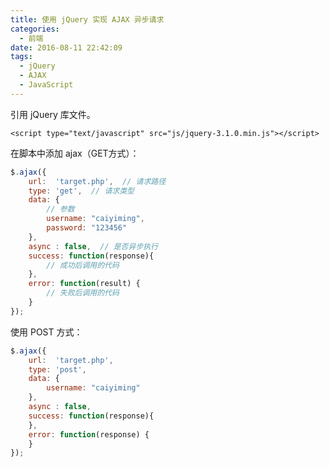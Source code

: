 ```yaml
---
title: 使用 jQuery 实现 AJAX 异步请求
categories:
  - 前端
date: 2016-08-11 22:42:09
tags:
  - jQuery
  - AJAX
  - JavaScript
---
```


引用 jQuery 库文件。

``` xhtml
<script type="text/javascript" src="js/jquery-3.1.0.min.js"></script>
```
<!-- more -->

在脚本中添加 ajax（GET方式）：

``` js
$.ajax({
	url:  'target.php',  // 请求路径
	type: 'get',  // 请求类型
	data: { 
		// 参数
		username: "caiyiming",
		password: "123456"
	},
	async : false,  // 是否异步执行
	success: function(response){
		// 成功后调用的代码
	},
	error: function(result) {  
		// 失败后调用的代码
	}  
});
```
使用 POST 方式：

``` js
$.ajax({
	url:  'target.php', 
	type: 'post',
	data: { 
		username: "caiyiming"
	},
	async : false,
	success: function(response){
	},
	error: function(response) { 
	}  
});
```